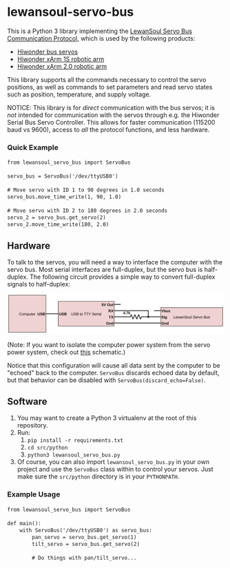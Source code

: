 # lewansoul-servo-bus

This is a Python 3 library implementing the [LewanSoul Servo Bus Communication Protocol](https://images-na.ssl-images-amazon.com/images/I/71WyZDfQwkL.pdf),
which is used by the following products:

- [Hiwonder bus servos](https://www.hiwonder.hk/collections/bus-servo)
- [Hiwonder xArm 1S robotic arm](https://www.hiwonder.hk/products/xarm-hiwonder-intelligent-bus-servo-robotic-arm-for-programming)
- [Hiwonder xArm 2.0 robotic arm](https://www.hiwonder.hk/products/xarm2-0-hiwonder-new-intelligent-robotic-arm-support-scratch-python-assemble-programmable-robotic-kit)

This library supports all the commands necessary to control the servo positions, as well as commands to set parameters
and read servo states such as position, temperature, and supply voltage.

NOTICE: This library is for _direct_ communication with the bus servos; it is _not_ intended for communication with the
servos through e.g. the Hiwonder Serial Bus Servo Controller. This allows for faster communication (115200 baud vs
9600), access to _all_ the protocol functions, and less hardware.

### Quick Example

```python3
from lewansoul_servo_bus import ServoBus

servo_bus = ServoBus('/dev/ttyUSB0')

# Move servo with ID 1 to 90 degrees in 1.0 seconds
servo_bus.move_time_write(1, 90, 1.0)

# Move servo with ID 2 to 180 degrees in 2.0 seconds
servo_2 = servo_bus.get_servo(2)
servo_2.move_time_write(180, 2.0)
```


## Hardware

To talk to the servos, you will need a way to interface the computer with the servo bus. Most serial interfaces are
full-duplex, but the servo bus is half-duplex. The following circuit provides a simple way to convert full-duplex
signals to half-duplex:

![USB to LewanSoul Servo Bus](images/usb-to-lewansoul-servo-bus.svg)

(Note: If you want to isolate the computer power system from the servo power system, check out
[this](images/usb-to-lewansoul-servo-bus-isolated.svg) schematic.)

Notice that this configuration will cause all data sent by the computer to be "echoed" back to the computer.
`ServoBus` discards echoed data by default, but that behavior can be disabled with `ServoBus(discard_echo=False)`.


## Software

1. You may want to create a Python 3 virtualenv at the root of this repository.
1. Run:
   1. `pip install -r requirements.txt`
   1. `cd src/python`
   1. `python3 lewansoul_servo_bus.py`
1. Of course, you can also import `lewansoul_servo_bus.py` in your own project and use the `ServoBus` class within to
   control your servos. Just make sure the `src/python` directory is in your `PYTHONPATH`.

### Example Usage

```python3
from lewansoul_servo_bus import ServoBus

def main():
    with ServoBus('/dev/ttyUSB0') as servo_bus:
        pan_servo = servo_bus.get_servo(1)
        tilt_servo = servo_bus.get_servo(2)

        # Do things with pan/tilt_servo...
```